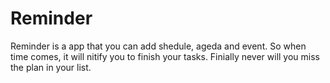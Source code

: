 # Reminder
Reminder is a app that you can add shedule, ageda and event. So when time comes, it will nitify you to finish your tasks. Finially never will you miss the plan in your list.

